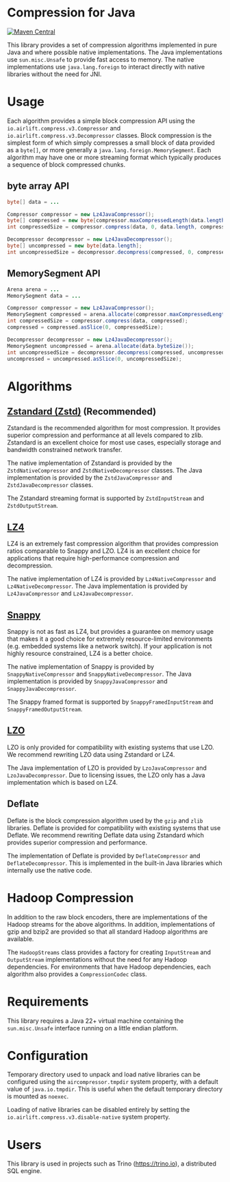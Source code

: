 # Compression for Java
[![Maven Central](https://img.shields.io/maven-central/v/io.airlift/aircompressor-v3.svg?label=Maven%20Central)](https://search.maven.org/#search%7Cga%7C1%7Cg%3A%22io.airlift%22%20AND%20a%3A%22aircompressor-v3%22)

This library provides a set of compression algorithms implemented in pure Java and 
where possible native implementations. The Java implementations use `sun.misc.Unsafe`
to provide fast access to memory. The native implementations use `java.lang.foreign`
to interact directly with native libraries without the need for JNI.

# Usage

Each algorithm provides a simple block compression API using the `io.airlift.compress.v3.Compressor` 
and `io.airlift.compress.v3.Decompressor` classes. Block compression is the simplest form of
which simply compresses a small block of data provided as a `byte[]`, or more generally a
`java.lang.foreign.MemorySegment`. Each algorithm may have one or more streaming format
which typically produces a sequence of block compressed chunks.

## byte array API
```java
byte[] data = ...

Compressor compressor = new Lz4JavaCompressor();
byte[] compressed = new byte[compressor.maxCompressedLength(data.length)];
int compressedSize = compressor.compress(data, 0, data.length, compressed, 0, compressed.length);

Decompressor decompressor = new Lz4JavaDecompressor();
byte[] uncompressed = new byte[data.length];
int uncompressedSize = decompressor.decompress(compressed, 0, compressedSize, uncompressed, 0, uncompressed.length);
```

## MemorySegment API
```java
Arena arena = ...
MemorySegment data = ...

Compressor compressor = new Lz4JavaCompressor();
MemorySegment compressed = arena.allocate(compressor.maxCompressedLength(toIntExact(data.byteSize())));
int compressedSize = compressor.compress(data, compressed);
compressed = compressed.asSlice(0, compressedSize);

Decompressor decompressor = new Lz4JavaDecompressor();
MemorySegment uncompressed = arena.allocate(data.byteSize());
int uncompressedSize = decompressor.decompress(compressed, uncompressed);
uncompressed = uncompressed.asSlice(0, uncompressedSize);
```

# Algorithms

## [Zstandard (Zstd)](https://www.zstd.net/) **(Recommended)**
Zstandard is the recommended algorithm for most compression. It provides
superior compression and performance at all levels compared to zlib. Zstandard is
an excellent choice for most use cases, especially storage and bandwidth constrained
network transfer.

The native implementation of Zstandard is provided by the `ZstdNativeCompressor` and
`ZstdNativeDecompressor` classes. The Java implementation is provided by the
`ZstdJavaCompressor` and `ZstdJavaDecompressor` classes.

The Zstandard streaming format is supported by `ZstdInputStream` and `ZstdOutputStream`.

## [LZ4](https://www.lz4.org/)
LZ4 is an extremely fast compression algorithm that provides compression ratios comparable
to Snappy and LZO. LZ4 is an excellent choice for applications that require high-performance
compression and decompression.

The native implementation of LZ4 is provided by `Lz4NativeCompressor` and `Lz4NativeDecompressor`.
The Java implementation is provided by `Lz4JavaCompressor` and `Lz4JavaDecompressor`.

## [Snappy](https://google.github.io/snappy/)
Snappy is not as fast as LZ4, but provides a guarantee on memory usage that makes it a good
choice for extremely resource-limited environments (e.g. embedded systems like a network 
switch). If your application is not highly resource constrained, LZ4 is a better choice.

The native implementation of Snappy is provided by `SnappyNativeCompressor` and `SnappyNativeDecompressor`.
The Java implementation is provided by `SnappyJavaCompressor` and `SnappyJavaDecompressor`.

The Snappy framed format is supported by `SnappyFramedInputStream` and `SnappyFramedOutputStream`.

## [LZO](https://www.oberhumer.com/opensource/lzo/) 
LZO is only provided for compatibility with existing systems that use LZO. We recommend 
rewriting LZO data using Zstandard or LZ4. 

The Java implementation of LZO is provided by `LzoJavaCompressor` and `LzoJavaDecompressor`.
Due to licensing issues, the LZO only has a Java implementation which is based on LZ4.

## Deflate
Deflate is the block compression algorithm used by the `gzip` and `zlib` libraries. Deflate is
provided for compatibility with existing systems that use Deflate. We recommend rewriting
Deflate data using Zstandard which provides superior compression and performance.

The implementation of Deflate is provided by `DeflateCompressor` and `DeflateDecompressor`.
This is implemented in the built-in Java libraries which internally use the native code.

# Hadoop Compression

In addition to the raw block encoders, there are implementations of the
Hadoop streams for the above algorithms. In addition, implementations of
gzip and bzip2 are provided so that all standard Hadoop algorithms are available.

The `HadoopStreams` class provides a factory for creating `InputStream` and `OutputStream`
implementations without the need for any Hadoop dependencies.  For environments 
that have Hadoop dependencies, each algorithm also provides a `CompressionCodec` class.

# Requirements

This library requires a Java 22+ virtual machine containing the `sun.misc.Unsafe` interface running on a little endian platform.

# Configuration

Temporary directory used to unpack and load native libraries can be configured using the `aircompressor.tmpdir` system property,
with a default value of `java.io.tmpdir`. This is useful when the default temporary directory is mounted as `noexec`.

Loading of native libraries can be disabled entirely by setting the `io.airlift.compress.v3.disable-native` system property.

# Users

This library is used in projects such as Trino (https://trino.io), a distributed SQL engine.
